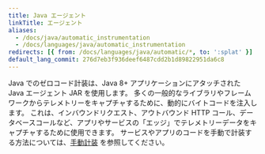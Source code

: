 ```yaml
---
title: Java エージェント
linkTitle: エージェント
aliases:
  - /docs/java/automatic_instrumentation
  - /docs/languages/java/automatic_instrumentation
redirects: [{ from: /docs/languages/java/automatic/*, to: ':splat' }]
default_lang_commit: 276d7eb3f936deef6487cdd2b1d89822951da6c8
---
```


Java でのゼロコード計装は、Java 8+ アプリケーションにアタッチされた Java エージェント JAR を使用します。
多くの一般的なライブラリやフレームワークからテレメトリーをキャプチャするために、動的にバイトコードを注入します。
これは、インバウンドリクエスト、アウトバウンド HTTP コール、データベースコールなど、アプリやサービスの「エッジ」でテレメトリーデータをキャプチャするために使用できます。
サービスやアプリのコードを手動で計装する方法については、[手動計装](/docs/languages/java/instrumentation/) を参照してください。
